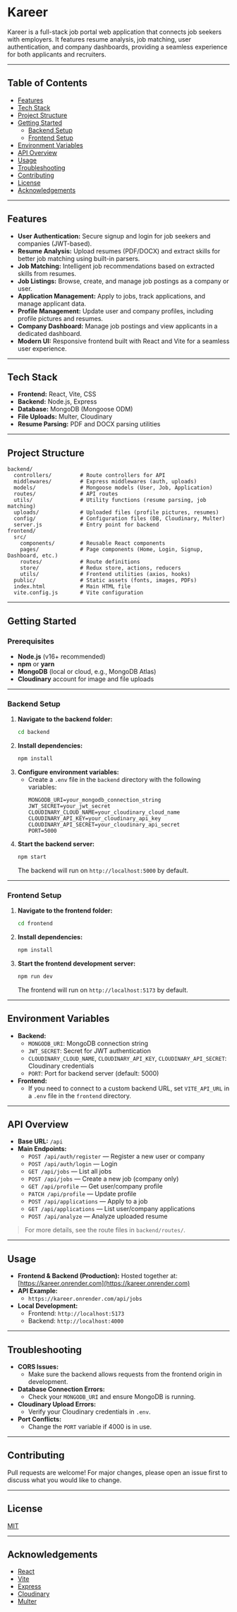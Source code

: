 # Kareer

Kareer is a full-stack job portal web application that connects job seekers with employers. It features resume analysis, job matching, user authentication, and company dashboards, providing a seamless experience for both applicants and recruiters.

---

## Table of Contents
- [Features](#features)
- [Tech Stack](#tech-stack)
- [Project Structure](#project-structure)
- [Getting Started](#getting-started)
  - [Backend Setup](#backend-setup)
  - [Frontend Setup](#frontend-setup)
- [Environment Variables](#environment-variables)
- [API Overview](#api-overview)
- [Usage](#usage)
- [Troubleshooting](#troubleshooting)
- [Contributing](#contributing)
- [License](#license)
- [Acknowledgements](#acknowledgements)

---

## Features

- **User Authentication:** Secure signup and login for job seekers and companies (JWT-based).
- **Resume Analysis:** Upload resumes (PDF/DOCX) and extract skills for better job matching using built-in parsers.
- **Job Matching:** Intelligent job recommendations based on extracted skills from resumes.
- **Job Listings:** Browse, create, and manage job postings as a company or user.
- **Application Management:** Apply to jobs, track applications, and manage applicant data.
- **Profile Management:** Update user and company profiles, including profile pictures and resumes.
- **Company Dashboard:** Manage job postings and view applicants in a dedicated dashboard.
- **Modern UI:** Responsive frontend built with React and Vite for a seamless user experience.

---

## Tech Stack

- **Frontend:** React, Vite, CSS
- **Backend:** Node.js, Express
- **Database:** MongoDB (Mongoose ODM)
- **File Uploads:** Multer, Cloudinary
- **Resume Parsing:** PDF and DOCX parsing utilities

---

## Project Structure

```
backend/
  controllers/         # Route controllers for API
  middlewares/         # Express middlewares (auth, uploads)
  models/              # Mongoose models (User, Job, Application)
  routes/              # API routes
  utils/               # Utility functions (resume parsing, job matching)
  uploads/             # Uploaded files (profile pictures, resumes)
  config/              # Configuration files (DB, Cloudinary, Multer)
  server.js            # Entry point for backend
frontend/
  src/
    components/        # Reusable React components
    pages/             # Page components (Home, Login, Signup, Dashboard, etc.)
    routes/            # Route definitions
    store/             # Redux store, actions, reducers
    utils/             # Frontend utilities (axios, hooks)
  public/              # Static assets (fonts, images, PDFs)
  index.html           # Main HTML file
  vite.config.js       # Vite configuration
```

---

## Getting Started

### Prerequisites
- **Node.js** (v16+ recommended)
- **npm** or **yarn**
- **MongoDB** (local or cloud, e.g., MongoDB Atlas)
- **Cloudinary** account for image and file uploads

---

### Backend Setup
1. **Navigate to the backend folder:**
   ```sh
   cd backend
   ```
2. **Install dependencies:**
   ```sh
   npm install
   ```
3. **Configure environment variables:**
   - Create a `.env` file in the `backend` directory with the following variables:
     ```env
     MONGODB_URI=your_mongodb_connection_string
     JWT_SECRET=your_jwt_secret
     CLOUDINARY_CLOUD_NAME=your_cloudinary_cloud_name
     CLOUDINARY_API_KEY=your_cloudinary_api_key
     CLOUDINARY_API_SECRET=your_cloudinary_api_secret
     PORT=5000
     ```
4. **Start the backend server:**
   ```sh
   npm start
   ```
   The backend will run on `http://localhost:5000` by default.

---

### Frontend Setup
1. **Navigate to the frontend folder:**
   ```sh
   cd frontend
   ```
2. **Install dependencies:**
   ```sh
   npm install
   ```
3. **Start the frontend development server:**
   ```sh
   npm run dev
   ```
   The frontend will run on `http://localhost:5173` by default.

---

## Environment Variables

- **Backend:**
  - `MONGODB_URI`: MongoDB connection string
  - `JWT_SECRET`: Secret for JWT authentication
  - `CLOUDINARY_CLOUD_NAME`, `CLOUDINARY_API_KEY`, `CLOUDINARY_API_SECRET`: Cloudinary credentials
  - `PORT`: Port for backend server (default: 5000)
- **Frontend:**
  - If you need to connect to a custom backend URL, set `VITE_API_URL` in a `.env` file in the `frontend` directory.

---

## API Overview

- **Base URL:** `/api`
- **Main Endpoints:**
  - `POST /api/auth/register` — Register a new user or company
  - `POST /api/auth/login` — Login
  - `GET /api/jobs` — List all jobs
  - `POST /api/jobs` — Create a new job (company only)
  - `GET /api/profile` — Get user/company profile
  - `PATCH /api/profile` — Update profile
  - `POST /api/applications` — Apply to a job
  - `GET /api/applications` — List user/company applications
  - `POST /api/analyze` — Analyze uploaded resume

> For more details, see the route files in `backend/routes/`.

---

## Usage

- **Frontend & Backend (Production):** Hosted together at: [https://kareer.onrender.com](https://kareer.onrender.com)
- **API Example:**
  - `https://kareer.onrender.com/api/jobs`
- **Local Development:**
  - Frontend: `http://localhost:5173`
  - Backend: `http://localhost:4000`

---

## Troubleshooting

- **CORS Issues:**
  - Make sure the backend allows requests from the frontend origin in development.
- **Database Connection Errors:**
  - Check your `MONGODB_URI` and ensure MongoDB is running.
- **Cloudinary Upload Errors:**
  - Verify your Cloudinary credentials in `.env`.
- **Port Conflicts:**
  - Change the `PORT` variable if 4000 is in use.

---

## Contributing
Pull requests are welcome! For major changes, please open an issue first to discuss what you would like to change.

---

## License
[MIT](LICENSE)

---

## Acknowledgements
- [React](https://react.dev/)
- [Vite](https://vitejs.dev/)
- [Express](https://expressjs.com/)
- [Cloudinary](https://cloudinary.com/)
- [Multer](https://github.com/expressjs/multer)
